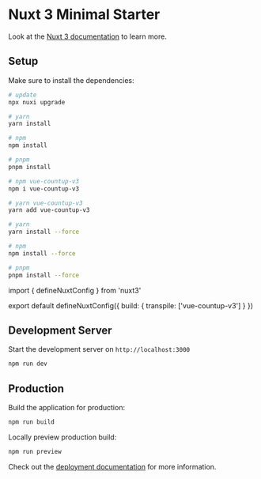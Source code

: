 # Nuxt 3 Minimal Starter

Look at the [Nuxt 3 documentation](https://nuxt.com/docs/getting-started/introduction) to learn more.

## Setup

Make sure to install the dependencies:

```bash
# update
npx nuxi upgrade
```

```bash
# yarn
yarn install

# npm
npm install

# pnpm
pnpm install
```

```bash
# npm vue-countup-v3
npm i vue-countup-v3

# yarn vue-countup-v3
yarn add vue-countup-v3

```

```bash
# yarn
yarn install --force

# npm
npm install --force

# pnpm
pnpm install --force
```

import { defineNuxtConfig } from 'nuxt3'

export default defineNuxtConfig({
build: {
transpile: ['vue-countup-v3']
}
})

## Development Server

Start the development server on `http://localhost:3000`

```bash
npm run dev
```

## Production

Build the application for production:

```bash
npm run build
```

Locally preview production build:

```bash
npm run preview
```

Check out the [deployment documentation](https://nuxt.com/docs/getting-started/deployment) for more information.
